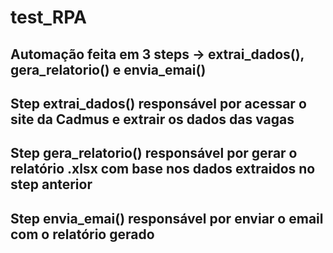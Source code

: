 # test_RPA
## Automação feita em 3 steps -> extrai_dados(), gera_relatorio() e envia_emai()
## Step extrai_dados() responsável por acessar o site da Cadmus e extrair os dados das vagas
## Step gera_relatorio() responsável por gerar o relatório .xlsx com base nos dados extraidos no step anterior
## Step envia_emai() responsável por enviar o email com o relatório gerado
